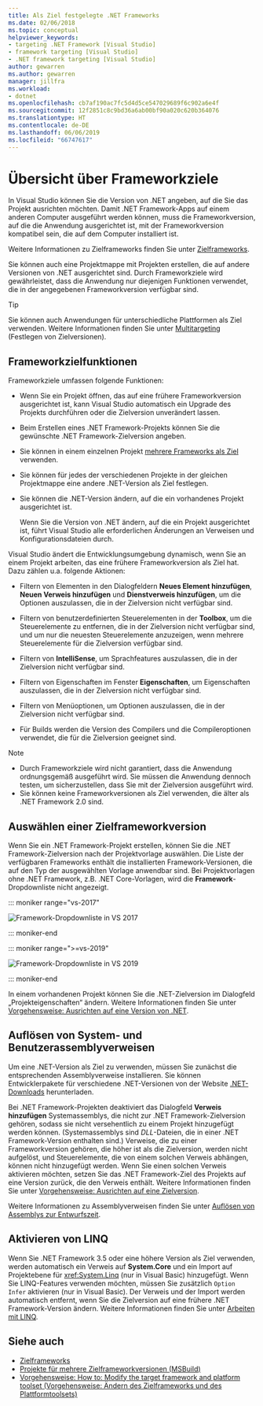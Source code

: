 ```yaml
---
title: Als Ziel festgelegte .NET Frameworks
ms.date: 02/06/2018
ms.topic: conceptual
helpviewer_keywords:
- targeting .NET Framework [Visual Studio]
- framework targeting [Visual Studio]
- .NET framework targeting [Visual Studio]
author: gewarren
ms.author: gewarren
manager: jillfra
ms.workload:
- dotnet
ms.openlocfilehash: cb7af190ac7fc5d4d5ce547029689f6c902a6e4f
ms.sourcegitcommit: 12f2851c8c9bd36a6ab00bf90a020c620b364076
ms.translationtype: HT
ms.contentlocale: de-DE
ms.lasthandoff: 06/06/2019
ms.locfileid: "66747617"
---
```

# <a name="framework-targeting-overview"></a>Übersicht über Frameworkziele

In Visual Studio können Sie die Version von .NET angeben, auf die Sie das Projekt ausrichten möchten. Damit .NET Framework-Apps auf einem anderen Computer ausgeführt werden können, muss die Frameworkversion, auf die die Anwendung ausgerichtet ist, mit der Frameworkversion kompatibel sein, die auf dem Computer installiert ist.

Weitere Informationen zu Zielframeworks finden Sie unter [Zielframeworks](/dotnet/standard/frameworks).

Sie können auch eine Projektmappe mit Projekten erstellen, die auf andere Versionen von .NET ausgerichtet sind. Durch Frameworkziele wird gewährleistet, dass die Anwendung nur diejenigen Funktionen verwendet, die in der angegebenen Frameworkversion verfügbar sind.

> [!TIP]
> Sie können auch Anwendungen für unterschiedliche Plattformen als Ziel verwenden. Weitere Informationen finden Sie unter [Multitargeting](../msbuild/msbuild-multitargeting-overview.md) (Festlegen von Zielversionen).

## <a name="framework-targeting-features"></a>Frameworkzielfunktionen

Frameworkziele umfassen folgende Funktionen:

- Wenn Sie ein Projekt öffnen, das auf eine frühere Frameworkversion ausgerichtet ist, kann Visual Studio automatisch ein Upgrade des Projekts durchführen oder die Zielversion unverändert lassen.

- Beim Erstellen eines .NET Framework-Projekts können Sie die gewünschte .NET Framework-Zielversion angeben.

- Sie können in einem einzelnen Projekt [mehrere Frameworks als Ziel](/dotnet/standard/frameworks#how-to-specify-target-frameworks) verwenden.

- Sie können für jedes der verschiedenen Projekte in der gleichen Projektmappe eine andere .NET-Version als Ziel festlegen.

- Sie können die .NET-Version ändern, auf die ein vorhandenes Projekt ausgerichtet ist.

   Wenn Sie die Version von .NET ändern, auf die ein Projekt ausgerichtet ist, führt Visual Studio alle erforderlichen Änderungen an Verweisen und Konfigurationsdateien durch.

Visual Studio ändert die Entwicklungsumgebung dynamisch, wenn Sie an einem Projekt arbeiten, das eine frühere Frameworkversion als Ziel hat. Dazu zählen u.a. folgende Aktionen:

- Filtern von Elementen in den Dialogfeldern **Neues Element hinzufügen**, **Neuen Verweis hinzufügen** und **Dienstverweis hinzufügen**, um die Optionen auszulassen, die in der Zielversion nicht verfügbar sind.

- Filtern von benutzerdefinierten Steuerelementen in der **Toolbox**, um die Steuerelemente zu entfernen, die in der Zielversion nicht verfügbar sind, und um nur die neuesten Steuerelemente anzuzeigen, wenn mehrere Steuerelemente für die Zielversion verfügbar sind.

- Filtern von **IntelliSense**, um Sprachfeatures auszulassen, die in der Zielversion nicht verfügbar sind.

- Filtern von Eigenschaften im Fenster **Eigenschaften**, um Eigenschaften auszulassen, die in der Zielversion nicht verfügbar sind.

- Filtern von Menüoptionen, um Optionen auszulassen, die in der Zielversion nicht verfügbar sind.

- Für Builds werden die Version des Compilers und die Compileroptionen verwendet, die für die Zielversion geeignet sind.

> [!NOTE]
> - Durch Frameworkziele wird nicht garantiert, dass die Anwendung ordnungsgemäß ausgeführt wird. Sie müssen die Anwendung dennoch testen, um sicherzustellen, dass Sie mit der Zielversion ausgeführt wird.
> - Sie können keine Frameworkversionen als Ziel verwenden, die älter als .NET Framework 2.0 sind.

## <a name="select-a-target-framework-version"></a>Auswählen einer Zielframeworkversion

Wenn Sie ein .NET Framework-Projekt erstellen, können Sie die .NET Framework-Zielversion nach der Projektvorlage auswählen. Die Liste der verfügbaren Frameworks enthält die installierten Framework-Versionen, die auf den Typ der ausgewählten Vorlage anwendbar sind. Bei Projektvorlagen ohne .NET Framework, z.B. .NET Core-Vorlagen, wird die **Framework**-Dropdownliste nicht angezeigt.

::: moniker range="vs-2017"

![Framework-Dropdownliste in VS 2017](media/vside-newproject-framework.png)

::: moniker-end

::: moniker range=">=vs-2019"

![Framework-Dropdownliste in VS 2019](media/vs-2019/configure-new-project-framework.png)

::: moniker-end

In einem vorhandenen Projekt können Sie die .NET-Zielversion im Dialogfeld „Projekteigenschaften“ ändern. Weitere Informationen finden Sie unter [Vorgehensweise: Ausrichten auf eine Version von .NET](../ide/how-to-target-a-version-of-the-dotnet-framework.md).

## <a name="resolve-system-and-user-assembly-references"></a>Auflösen von System- und Benutzerassemblyverweisen

Um eine .NET-Version als Ziel zu verwenden, müssen Sie zunächst die entsprechenden Assemblyverweise installieren. Sie können Entwicklerpakete für verschiedene .NET-Versionen von der Website [.NET-Downloads](https://www.microsoft.com/net/download/windows) herunterladen.

Bei .NET Framework-Projekten deaktiviert das Dialogfeld **Verweis hinzufügen** Systemassemblys, die nicht zur .NET Framework-Zielversion gehören, sodass sie nicht versehentlich zu einem Projekt hinzugefügt werden können. (Systemassemblys sind *DLL*-Dateien, die in einer .NET Framework-Version enthalten sind.) Verweise, die zu einer Frameworkversion gehören, die höher ist als die Zielversion, werden nicht aufgelöst, und Steuerelemente, die von einem solchen Verweis abhängen, können nicht hinzugefügt werden. Wenn Sie einen solchen Verweis aktivieren möchten, setzen Sie das .NET Framework-Ziel des Projekts auf eine Version zurück, die den Verweis enthält. Weitere Informationen finden Sie unter [Vorgehensweise: Ausrichten auf eine Zielversion](../ide/how-to-target-a-version-of-the-dotnet-framework.md).

Weitere Informationen zu Assemblyverweisen finden Sie unter [Auflösen von Assemblys zur Entwurfszeit](../msbuild/resolving-assemblies-at-design-time.md).

## <a name="enable-linq"></a>Aktivieren von LINQ

Wenn Sie .NET Framework 3.5 oder eine höhere Version als Ziel verwenden, werden automatisch ein Verweis auf **System.Core** und ein Import auf Projektebene für <xref:System.Linq> (nur in Visual Basic) hinzugefügt. Wenn Sie LINQ-Features verwenden möchten, müssen Sie zusätzlich `Option Infer` aktivieren (nur in Visual Basic). Der Verweis und der Import werden automatisch entfernt, wenn Sie die Zielversion auf eine frühere .NET Framework-Version ändern. Weitere Informationen finden Sie unter [Arbeiten mit LINQ](/dotnet/csharp/tutorials/working-with-linq).

## <a name="see-also"></a>Siehe auch

- [Zielframeworks](/dotnet/standard/frameworks)
- [Projekte für mehrere Zielframeworkversionen (MSBuild)](../msbuild/msbuild-multitargeting-overview.md)
- [Vorgehensweise: How to: Modify the target framework and platform toolset (Vorgehensweise: Ändern des Zielframeworks und des Plattformtoolsets)](/cpp/build/how-to-modify-the-target-framework-and-platform-toolset)